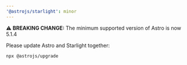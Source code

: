 ```yaml
---
'@astrojs/starlight': minor
---
```


⚠️ **BREAKING CHANGE:** The minimum supported version of Astro is now 5.1.4

Please update Astro and Starlight together:

```sh
npx @astrojs/upgrade
```